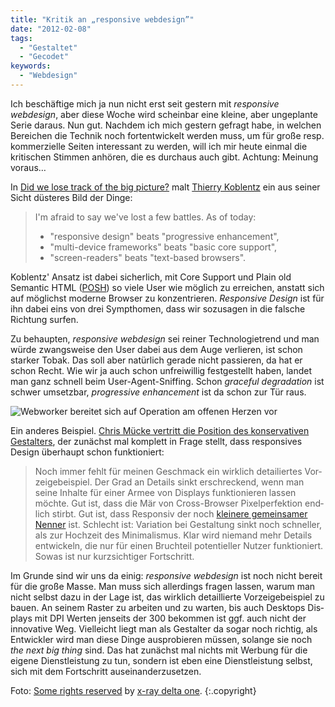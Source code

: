 ```yaml
---
title: "Kritik an „responsive webdesign”"
date: "2012-02-08"
tags:
  - "Gestaltet"
  - "Gecodet"
keywords:
  - "Webdesign"
---
```


Ich beschäftige mich ja nun nicht erst seit gestern mit _responsive webdesign_, aber diese Woche wird scheinbar eine kleine, aber ungeplante Serie daraus. Nun gut. Nachdem ich mich gestern gefragt habe, in welchen Bereichen die Technik noch fortentwickelt werden muss, um für große resp. kommerzielle Seiten interessant zu werden, will ich mir heute einmal die kritischen Stimmen anhören, die es durchaus auch gibt. Achtung: Meinung voraus…

In [Did we lose track of the big picture?](http://www.css-101.org/articles/the_power_of_the_web_is_in_its_universality/strive_to_make_content_accessible_to_all.php) malt [Thierry Koblentz](https://twitter.com/#!/thierrykoblentz) ein aus seiner Sicht düsteres Bild der Dinge:

> I'm afraid to say we've lost a few battles. As of today:
>
> - "responsive design" beats "progressive enhancement",
> - "multi-device frameworks" beats "basic core support",
> - "screen-readers" beats "text-based browsers".

Koblentz' Ansatz ist dabei sicherlich, mit Core Support und Plain old Semantic HTML ([POSH](http://microformats.org/wiki/posh)) so viele User wie möglich zu erreichen, anstatt sich auf möglichst moderne Browser zu konzentrieren. _Responsive Design_ ist für ihn dabei eins von drei Sympthomen, dass wir sozusagen in die falsche Richtung surfen.

Zu behaupten, _responsive webdesign_ sei reiner Technologietrend und man würde zwangsweise den User dabei aus dem Auge verlieren, ist schon starker Tobak. Das soll aber natürlich gerade nicht passieren, da hat er schon Recht. Wie wir ja auch schon unfreiwillig festgestellt haben, landet man ganz schnell beim User-Agent-Sniffing. Schon _graceful degradation_ ist schwer umsetzbar, _progressive enhancement_ ist da schon zur Tür raus.

![Webworker bereitet sich auf Operation am offenen Herzen vor](/img/codecandies/webworker_hehe.jpg)

Ein anderes Beispiel. [Chris Mücke vertritt die Position des konservativen Gestalters](http://www.coldheat.de/2012/02/subjektive-responsivitat), der zunächst mal komplett in Frage stellt, dass responsives Design überhaupt schon funktioniert:

> Noch immer fehlt für mei­nen Geschmack ein wirk­lich detailiertes Vor­zei­ge­bei­spiel. Der Grad an Details sinkt erschreckend, wenn man seine Inhalte für einer Armee von Dis­plays funk­tio­nie­ren las­sen möchte. Gut ist, dass die Mär von Cross-Browser Pixel­perfek­tion end­lich stirbt. Gut ist, dass Responsiv der noch [kleinere gemein­sa­mer Nen­ner](http://www.coldheat.de/2008/05/webdesign-ist-der-kleinste-gemeinsame-nenner) ist. Schlecht ist: Varia­tion bei Gestal­tung sinkt noch schnel­ler, als zur Hoch­zeit des Minimalis­mus. Klar wird nie­mand mehr Details ent­wi­ckeln, die nur für einen Bruch­teil poten­ti­el­ler Nut­zer funktioniert. Sowas ist nur kurz­sich­ti­ger Fort­schritt.

Im Grunde sind wir uns da einig: _responsive webdesign_ ist noch nicht bereit für die große Masse. Man muss sich allerdings fragen lassen, warum man nicht selbst dazu in der Lage ist, das wirklich detaillierte Vorzeigebeispiel zu bauen. An seinem Raster zu arbeiten und zu war­ten, bis auch Desk­tops Dis­plays mit DPI Wer­ten jen­seits der 300 bekom­men ist ggf. auch nicht der innovative Weg. Vielleicht liegt man als Gestalter da sogar noch richtig, als Entwickler wird man diese Dinge ausprobieren müssen, solange sie noch _the next big thing_ sind. Das hat zunächst mal nichts mit Wer­bung für die eigene Dienst­leis­tung zu tun, sondern ist eben eine Dienstleistung selbst, sich mit dem Fortschritt auseinanderzusetzen.

Foto: [Some rights reserved](http://creativecommons.org/licenses/by-sa/2.0/) by [x-ray delta one](http://www.flickr.com/photos/x-ray_delta_one/). {:.copyright}
